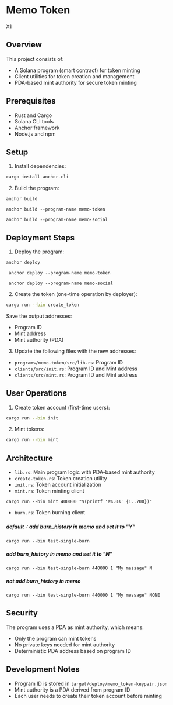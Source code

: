 # Memo Token

X1

## Overview

This project consists of:
- A Solana program (smart contract) for token minting
- Client utilities for token creation and management
- PDA-based mint authority for secure token minting

## Prerequisites

- Rust and Cargo
- Solana CLI tools
- Anchor framework
- Node.js and npm

## Setup

1. Install dependencies:

```bash
cargo install anchor-cli
```

2. Build the program:

```bash
anchor build
```
```
anchor build --program-name memo-token
```
```
anchor build --program-name memo-social
```

## Deployment Steps

1. Deploy the program:

```bash
anchor deploy
```
```
 anchor deploy --program-name memo-token
```
```
 anchor deploy --program-name memo-social
```

2. Create the token (one-time operation by deployer):

```bash
cargo run --bin create_token
```

Save the output addresses:
- Program ID
- Mint address
- Mint authority (PDA)

3. Update the following files with the new addresses:
- `programs/memo-token/src/lib.rs`: Program ID
- `clients/src/init.rs`: Program ID and Mint address
- `clients/src/mint.rs`: Program ID and Mint address

## User Operations

1. Create token account (first-time users):

```bash
cargo run --bin init
```

2. Mint tokens:

```bash
cargo run --bin mint
```

## Architecture

- `lib.rs`: Main program logic with PDA-based mint authority
- `create-token.rs`: Token creation utility
- `init.rs`: Token account initialization
- `mint.rs`: Token minting client
```
cargo run --bin mint 400000 "$(printf 'a%.0s' {1..700})"
``` 
- `burn.rs`: Token burning client

##### default：add burn_history in memo and set it to "Y"
```
cargo run --bin test-single-burn
```

##### add burn_history in memo and set it to "N"
```
cargo run --bin test-single-burn 440000 1 "My message" N
```

##### not add burn_history in memo
```
cargo run --bin test-single-burn 440000 1 "My message" NONE
```

## Security

The program uses a PDA as mint authority, which means:
- Only the program can mint tokens
- No private keys needed for mint authority
- Deterministic PDA address based on program ID

## Development Notes

- Program ID is stored in `target/deploy/memo_token-keypair.json`
- Mint authority is a PDA derived from program ID
- Each user needs to create their token account before minting